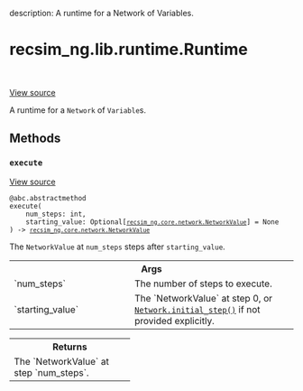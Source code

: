 description: A runtime for a Network of Variables.

<div itemscope itemtype="http://developers.google.com/ReferenceObject">
<meta itemprop="name" content="recsim_ng.lib.runtime.Runtime" />
<meta itemprop="path" content="Stable" />
<meta itemprop="property" content="execute"/>
</div>

# recsim_ng.lib.runtime.Runtime

<!-- Insert buttons and diff -->

<table class="tfo-notebook-buttons tfo-api nocontent" align="left">

</table>

<a target="_blank" href="https://github.com/google-research/recsim_ng/tree/master/recsim_ng/lib/runtime.py">View
source</a>

A runtime for a `Network` of `Variable`s.

<!-- Placeholder for "Used in" -->

## Methods

<h3 id="execute"><code>execute</code></h3>

<a target="_blank" href="https://github.com/google-research/recsim_ng/tree/master/recsim_ng/lib/runtime.py">View
source</a>

<pre class="devsite-click-to-copy prettyprint lang-py tfo-signature-link">
<code>@abc.abstractmethod</code>
<code>execute(
    num_steps: int,
    starting_value: Optional[<a href="../../../recsim_ng/core/network/NetworkValue.md"><code>recsim_ng.core.network.NetworkValue</code></a>] = None
) -> <a href="../../../recsim_ng/core/network/NetworkValue.md"><code>recsim_ng.core.network.NetworkValue</code></a>
</code></pre>

The `NetworkValue` at `num_steps` steps after `starting_value`.

<!-- Tabular view -->
 <table class="responsive fixed orange">
<colgroup><col width="214px"><col></colgroup>
<tr><th colspan="2">Args</th></tr>

<tr>
<td>
`num_steps`
</td>
<td>
The number of steps to execute.
</td>
</tr><tr>
<td>
`starting_value`
</td>
<td>
The `NetworkValue` at step 0, or <a href="../../../recsim_ng/core/network/Network.md#initial_step"><code>Network.initial_step()</code></a>
if not provided explicitly.
</td>
</tr>
</table>

<!-- Tabular view -->
 <table class="responsive fixed orange">
<colgroup><col width="214px"><col></colgroup>
<tr><th colspan="2">Returns</th></tr>
<tr class="alt">
<td colspan="2">
The `NetworkValue` at step `num_steps`.
</td>
</tr>

</table>
